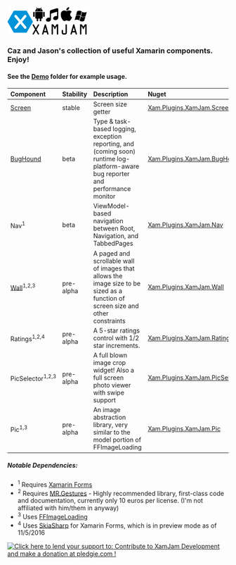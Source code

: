 ![](xamJam.png) 
### Caz and Jason's collection of useful Xamarin components. Enjoy! 
#### See the [Demo](XamJam.Demo/XamJam.Demo) folder for example usage.

| Component | Stability	| Description | Nuget |
| :--- | :--- | :--- | :--- |
| [Screen](XamJam.Screen) | stable | Screen size getter | [Xam.Plugins.XamJam.Screen](https://www.nuget.org/packages/Xam.Plugins.XamJam.Screen)
| [BugHound](XamJam.BugHound) | beta | Type & task-based logging,  exception reporting, and (coming soon) runtime log-platform-aware bug reporter and performance monitor | [Xam.Plugins.XamJam.BugHound](https://www.nuget.org/packages/Xam.Plugins.XamJam.BugHound)
| Nav<sup>1</sup> | beta | ViewModel-based navigation between Root, Navigation, and TabbedPages | [Xam.Plugins.XamJam.Nav](https://www.nuget.org/packages/Xam.Plugins.XamJam.Nav)
| [Wall](XamJam.Wall)<sup>1,2,3</sup> | pre-alpha | A paged and scrollable wall of images that allows the image size to be sized as a function of screen size and other constraints | [Xam.Plugins.XamJam.Wall](https://www.nuget.org/packages/Xam.Plugins.XamJam.Wall)
| Ratings<sup>1,2,4</sup> | pre-alpha | A 5-star ratings control with 1/2 star increments. | [Xam.Plugins.XamJam.Ratings](https://www.nuget.org/packages/Xam.Plugins.XamJam.Ratings/)
| PicSelector<sup>1,2,3</sup> | pre-alpha | A full blown image crop widget! Also a full screen photo viewer with swipe support | [Xam.Plugins.XamJam.PicSelector](https://www.nuget.org/packages/Xam.Plugins.XamJam.PicSelector/)
| Pic<sup>1,3</sup> | pre-alpha | An image abstraction library, very similar to the model portion of FFImageLoading | [Xam.Plugins.XamJam.Pic](https://www.nuget.org/packages/Xam.Plugins.XamJam.Pic/)

##### Notable Dependencies:
* <sup>1</sup> Requires [Xamarin Forms](https://www.nuget.org/packages/Xamarin.Forms/)
* <sup>2</sup> Requires [MR.Gestures](http://www.mrgestures.com) - Highly recommended library, first-class code and documentation, currently only 10 euros per license. (I'm not affiliated with him/them in anyway)
* <sup>3</sup> Uses [FFImageLoading](https://github.com/luberda-molinet/FFImageLoading) 
* <sup>4</sup> Uses [SkiaSharp](https://github.com/mono/SkiaSharp) for Xamarin Forms, which is in preview mode as of 11/5/2016

<a href='https://pledgie.com/campaigns/32849'><img alt='Click here to lend your support to: Contribute to XamJam Development and make a donation at pledgie.com !' src='https://pledgie.com/campaigns/32849.png?skin_name=chrome' border='0' ></a>

